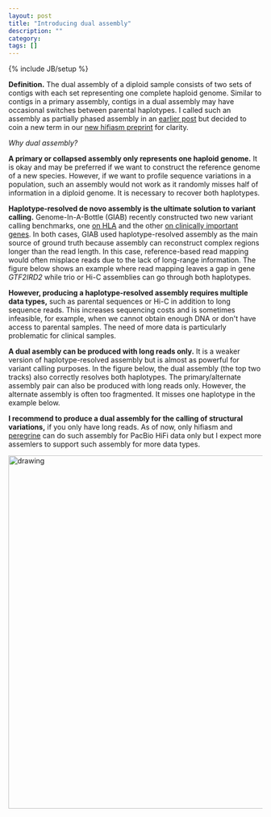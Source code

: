 ```yaml
---
layout: post
title: "Introducing dual assembly"
description: ""
category: 
tags: []
---
```

{% include JB/setup %}

**Definition.** The dual assembly of a diploid sample consists of two sets of contigs with each
set representing one complete haploid genome.
Similar to contigs in a primary assembly,
contigs in a dual assembly may have occasional switches between parental haplotypes.
I called such an assembly as partially phased assembly in an [earlier post][phased-asm] but
decided to coin a new term in our [new hifiasm preprint][new-ha] for clarity.

_Why dual assembly?_

**A primary or collapsed assembly only represents one haploid genome.**
It is okay and may be preferred if we want to construct the reference genome of a new species.
However, if we want to profile sequence variations in a population,
such an assembly would not work as it randomly misses half of information in a diploid genome.
It is necessary to recover both haplotypes.

**Haplotype-resolved de novo assembly is the ultimate solution to variant calling.** 
Genome-In-A-Bottle (GIAB) recently constructed two new variant calling benchmarks, one [on HLA][giab-hla]
and the other [on clinically important genes][cmrg].
In both cases, GIAB used haplotype-resolved assembly as the main source of ground truth
because assembly can reconstruct complex regions longer than the read length.
In this case, reference-based read mapping would often misplace reads due to the lack of long-range information.
The figure below shows an example where read mapping leaves a gap in
gene _GTF2IRD2_ while trio or Hi-C assemblies can go through both haplotypes.

**However, producing a haplotype-resolved assembly requires multiple data types,**
such as parental sequences or Hi-C in addition to long sequence reads.
This increases sequencing costs and is sometimes infeasible, for example,
when we cannot obtain enough DNA or don't have access to parental samples.
The need of more data is particularly problematic for clinical samples.

**A dual asembly can be produced with long reads only.**
It is a weaker version of haplotype-resolved assembly but is almost as powerful for variant calling purposes.
In the figure below, the dual assembly (the top two tracks)
also correctly resolves both haplotypes.
The primary/alternate assembly pair can also be produced with long reads only.
However, the alternate assembly is often too fragmented.
It misses one haplotype in the example below.

**I recommend to produce a dual assembly for the calling of structural variations,** if you only have long reads.
As of now, only hifiasm and [peregrine][peregrine] can do such assembly for PacBio HiFi data only
but I expect more assemlers to support such assembly for more data types.

<img src="http://www.liheng.org/images/GTF2IRD2-igv.png" alt="drawing" width="700"/>

[phased-asm]: http://lh3.github.io/2021/04/17/concepts-in-phased-assemblies
[new-ha]: https://arxiv.org/abs/2109.04785
[peregrine]: https://github.com/cschin/Peregrine
[giab-hla]: https://www.nature.com/articles/s41467-020-18564-9
[cmrg]: https://www.biorxiv.org/content/10.1101/2021.06.07.444885v3

